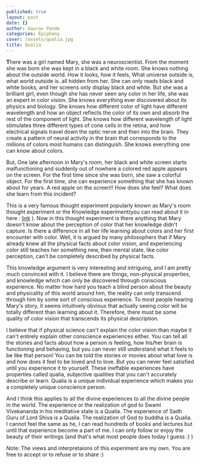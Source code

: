 ```yaml
---
published: true
layout: post
date: {}
author: Gaurav Pande
categories: Epiphany
cover: /assets/qualia.jpg
title: Qualia
---
```



**T**here was a girl named Mary, she was a neuroscientist. From the moment she was born she was kept in a black and white room. She knows nothing about the outside world. How it looks, how it
feels, What universe outside is, what world outside is..all hidden from her. She can only reads black and white books, and her screens only display black and white. But she was a brilliant girl, even though she has never seen any color in her life, she was an expert in color vision. She knows everything ever discovered about its physics and biology. She knows how different color of light have different wavelength and how an object reflects the color of its own and absorb the rest of the component of light. She knows how different wavelength of light stimulates three different types of cone cells in the retina, and how electrical signals travel down the optic nerve and then into the brain. They create a pattern of neural activity in the brain that corresponds to the millions of colors most humans can distinguish. She knows everything one can know about colors.



But, One late afternoon in Mary's room, her black and white screen starts malfunctioning and suddenly out of nowhere a colored red apple appears on the screen. For the first time since she was born, she saw a colorful object. For the first time, she can experience something that she has known about for years. A red apple on the screen!! How does she feel?  What does she learn from this incident?



This is a very famous thought experiment popularly known as Mary's room thought experiment or the Knowledge experiment(you can read about it in here : [link](https://en.wikipedia.org/wiki/Knowledge_argument) ). Now in this thought experiment is there anything that Mary doesn't know about the perception of color that her knowledge didn't capture. Is there a difference in all her life learning about colors and her first encounter with color. Well, it is argued by many philosophers that if Mary already knew all the physical facts about color vision, and experiencing color still teaches her something new, then mental state, like color perception, can't be completely described by physical facts.



This knowledge argument is very interesting and intriguing, and I am pretty much convinced with it. I believe there are things, non-physical properties, and knowledge which can only be discovered through conscious experience. No matter how hard you teach a blind person about the beauty and physicality of this world around him, the reality can only transcend through him by some sort of conscious experience. To most people hearing Mary's story, it seems intuitively obvious that actually seeing color will be totally different than learning about it. Therefore, there must be some quality of color vision that transcends its physical description.



I believe that if physical science can't explain the color vision than maybe it can't entirely explain other conscience experiences either. You can tell all the stories and facts about how a person is feeling, how his/her brain is functioning and behaving, but you can never still understand what it feels to be like that person! You can be told the stories or movies about what love is and how does it feel to be loved and to love. But you can never feel satisfied until you experience it to yourself. These ineffable experiences have properties called qualia, subjective qualities that you can't accurately describe or learn. Qualia is a unique individual experience which makes you a completely unique conscience person. 



And I think this applies to all the divine experiences to all the divine people in the world. The experience or the realization of god to Swami Vivekananda in his meditative state is a Qualia. The experience of Sadh Guru of Lord Shiva is a Qualia. The realization of God to buddha is a Qualia. I cannot feel the same as he, I can read hundreds of books and lectures but until that experience become a part of me. I can only follow or enjoy the beauty of their writings (and that's what most people does today I guess :) )



*N*ote: The views and interpretaions of this experiment are my own. You are free to accept or to refuse or to share :) 


